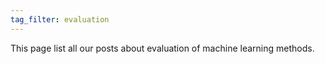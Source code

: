 ```yaml
---
tag_filter: evaluation
---
```


This page list all our posts about evaluation of machine learning methods.
